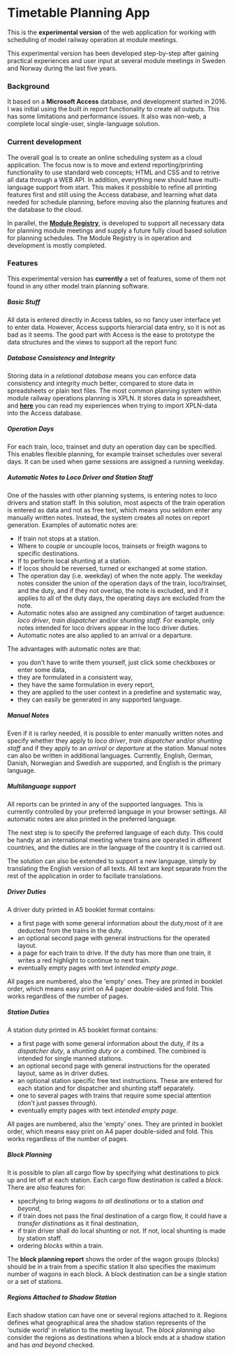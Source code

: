 # Timetable Planning App
This is the **experimental version** of the web application for 
working with scheduling of model railway operation at module meetings.

This experimental version has been developed step-by-step after gaining practical experiences
and user input at several module meetings in Sweden and Norway during the last five years.

### Background
It based on a **Microsoft Access** database, and development started in 2016. 
I was initial using the built in report functionality to create all outputs.
This has some limitations and performance issues.
It also was non-web, a complete local single-user, single-language solution. 

### Current development
The overall goal is to create an online scheduling system as a cloud application.
The focus now is to move and extend reporting/printing functionality to use standard web concepts; 
HTML and CSS and to retrive all data through a WEB API.
In addition, everything new should have multi-language support from start.
This makes it possbible to refine all printing features first and still using the Access database,
and learning what data needed for schedule planning, 
before moving also the planning features and the database to the cloud.


In parallel, the [**Module Registry**](https://github.com/tellurianinteractive/Tellurian.Trains.ModulesRegistryApp), is developed to support all necessary data
for planning module meetings and supply a future fully cloud based solution for
planning schedules. The Module Registry is in operation and development is mostly completed.

### Features
This experimental version has **currently** a set of features, some of them not found in any other
model train planning software.

##### Basic Stuff
All data is entered directly in Access tables, so no fancy user interface yet to enter data.
However, Access supports hierarcial data entry, so it is not as bad as it seems.
The good part with Access is the ease to prototype the data structures and the views to support 
all the report func

##### Database Consistency and Integrity
Storing data in a *relational database* means you can enforce data consistency and integrity much better,
compared to store data in spreadsheets or plain text files. 
The most common planning system within module railway operations planning is XPLN. 
It stores data in spreadsheet, and [**here**](https://github.com/fjallemark/TimetablePlanningApp/blob/master/XPLN.md) 
you can read my experiences when trying to import XPLN-data into
the Access database.

##### Operation Days
For each train, loco, trainset and duty an operation day can be specified.
This enables flexible planning, for example trainset schedules over several days.
It can be used when game sessions are assigned a running weekday.

##### Automatic Notes to Loco Driver and Station Staff
One of the hassles with other planning systems, is entering notes to loco drivers and station staff.
In this solution, most aspects of the train operation is entered as data and not as free text, 
which means you seldom enter any manually written notes.
Instead, the system creates all notes on report generation. 
Examples of automatic notes are:
- If train not stops at a station.
- Where to couple or uncouple locos, trainsets or freigth wagons to specific destinations.
- If to perform local shunting at a station.
- If locos should be reversed, turned or exchanged at some station.
- The operation day (i.e. weekday) of when the note apply. 
The weekday notes consider the union of the operation days of the train, loco/trainset, and the duty,
and if they not overlap, the note is excluded, and if it applies to all of the duty days, the operating days are excluded from the note.
- Automatic notes also are assigned any combination of target auduence: *loco driver*, *train dispatcher* and/or *shunting staff*.
For example, only notes intended for loco drivers appear in the loco driver duties.
- Automatic notes are also applied to an arrival or a departure.

The advantages with automatic notes are that:
- you don't have to write them yourself, just click some checkboxes or enter some data,
- they are formulated in a consistent way, 
- they have the same formulation in every report,
- they are applied to the user context in a predefine and systematic way,
- they can easily be generated in any supported language.


##### Manual Notes
Even if it is rarley needed,
it is possible to enter manually written notes and specify whether they apply to
*loco driver*, *train dispatcher* and/or *shunting staff*
and if they apply to an *arrival* or *departure* at the station.
Manual notes can also be written in additional languages.
Currently, English, German, Danish, Norwegian and Swedish are supported, and English is the primary language.

##### Multilanguage support
All reports can be printed in any of the supported languages. 
This is currently controlled by your preferred language in your browser settings.
All automatic notes are also printed in the preferred language.

The next step is to specify the preferred language of each duty. 
This could be handy at an international meeting where trains are operated in different countries,
and the duties are in the language of the country it is carried out.

The solution can also be extended to support a new language, 
simply by translating the English version of all texts.
All text are kept separate from the rest of the application in order to faciliate translations.

##### Driver Duties
A driver duty printed in A5 booklet format contains:
- a first page with some general information about the duty,most of it are deducted from the trains in the duty.
- an optional second page with general instructions for the operated layout.
- a page for each train to drive. If the duty has more than one train, it writes a red highlight to continue to next train.
- eventually empty pages with text *intended empty page*.

All pages are numbered, also the 'empty' ones. 
They are printed in booklet order, which means easy print on A4 paper double-sided and fold.
This works regardless of the number of pages.

##### Station Duties
A station duty printed in A5 booklet format contains:
- a first page with some general information about the duty, if its a *dispatcher duty*, a *shunting duty* or a combined.
The combined is intended for single manned stations.
- an optional second page with general instructions for the operated layout, same as in driver duties.
- an optional station specific free text instructions. These are entered for each station and for dispatcher and shunting staff separately.
- one to several pages with trains that require some special attention (don't just passes through).
- eventually empty pages with text *intended empty page*.

All pages are numbered, also the 'empty' ones. 
They are printed in booklet order, which means easy print on A4 paper double-sided and fold.
This works regardless of the number of pages.

##### Block Planning
It is possible to plan all cargo flow by specifying what destinations to pick up and let off at each station.
Each cargo flow destination is called a *block*. There are also features for:
- specifying to bring wagons *to all destinations* or to a station *and beyond*,
- if train does not pass the final destination of a cargo flow, it could have a *transfer distinations* as it final destination,
- if train driver shall do local shunting or not. If not, local shunting is made by station staff.
- ordering *blocks* within a train.

The **block planning report** shows the order of the wagon groups (blocks) should be in a train from a specific station
It also specifies the maximum number of wagons in each block.
A block destination can be a single station or a set of stations.

##### Regions Attached to Shadow Station
Each shadow station can have one or several regions attached to it. 
Regions defines what geographical area the shadow station represents of the 'outside world' in relation to the meeting layout.
The *block planning* also consider the regions as destinations when a block ends at a shadow station and has *and beyond* checked.